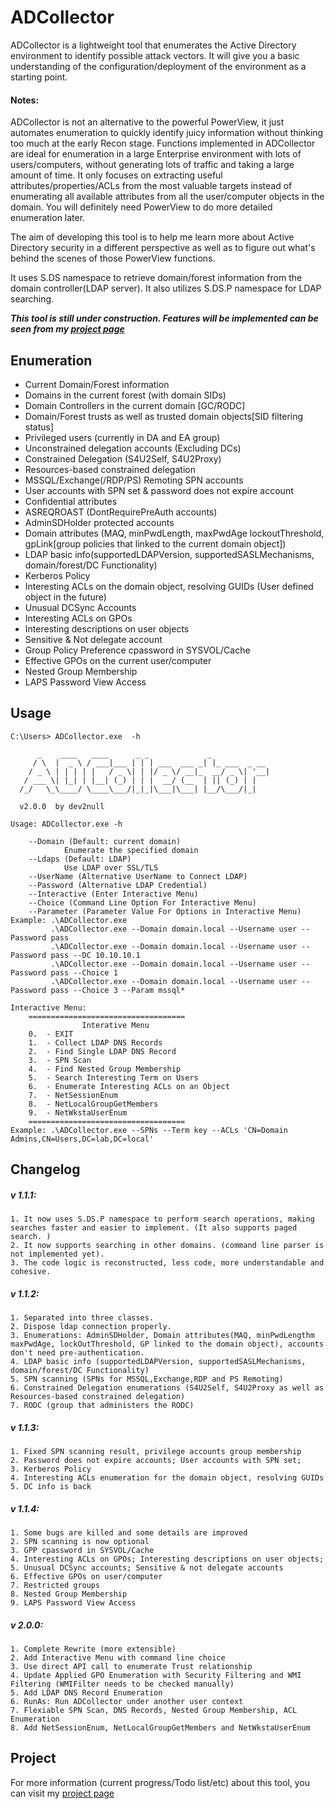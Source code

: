 # ADCollector
ADCollector is a lightweight tool that enumerates the Active Directory environment to identify possible attack vectors. It will give you a basic understanding of the configuration/deployment of the environment as a starting point. 

#### Notes: 
ADCollector is not an alternative to the powerful PowerView, it just automates enumeration to quickly identify juicy information without thinking too much at the early Recon stage. Functions implemented in ADCollector are ideal for enumeration in a large Enterprise environment with lots of users/computers, without generating lots of traffic and taking a large amount of time. It only focuses on extracting useful attributes/properties/ACLs from the most valuable targets instead of enumerating all available attributes from all the user/computer objects in the domain. You will definitely need PowerView to do more detailed enumeration later.

The aim of developing this tool is to help me learn more about Active Directory security in a different perspective as well as to figure out what's behind the scenes of those PowerView functions. 


It uses S.DS namespace to retrieve domain/forest information from the domain controller(LDAP server). It also utilizes S.DS.P namespace for LDAP searching.

_**This tool is still under construction. Features will be implemented can be seen from my [project page](https://github.com/dev-2null/ADCollector/projects/1)**_


## Enumeration
* Current Domain/Forest information
* Domains in the current forest (with domain SIDs)
* Domain Controllers in the current domain \[GC/RODC]
* Domain/Forest trusts as well as trusted domain objects[SID filtering status]
* Privileged users (currently in DA and EA group)
* Unconstrained delegation accounts (Excluding DCs)
* Constrained Delegation (S4U2Self, S4U2Proxy)
* Resources-based constrained delegation
* MSSQL/Exchange(/RDP/PS) Remoting SPN accounts
* User accounts with SPN set & password does not expire account
* Confidential attributes
* ASREQROAST (DontRequirePreAuth accounts)
* AdminSDHolder protected accounts
* Domain attributes (MAQ, minPwdLength, maxPwdAge lockoutThreshold, gpLink[group policies that linked to the current domain object])
* LDAP basic info(supportedLDAPVersion, supportedSASLMechanisms, domain/forest/DC Functionality)
* Kerberos Policy
* Interesting ACLs on the domain object, resolving GUIDs (User defined object in the future)
* Unusual DCSync Accounts
* Interesting ACLs on GPOs
* Interesting descriptions on user objects
* Sensitive & Not delegate account
* Group Policy Preference cpassword in SYSVOL/Cache
* Effective GPOs on the current user/computer
* Nested Group Membership
* LAPS Password View Access


## Usage
```
C:\Users> ADCollector.exe  -h

      _    ____   ____      _ _             _
     / \  |  _ \ / ___|___ | | | ___  ___ _| |_ ___  _ __
    / _ \ | | | | |   / _ \| | |/ _ \/ __|_  __/ _ \| '__|
   / ___ \| |_| | |__| (_) | | |  __/ (__  | || (_) | |
  /_/   \_\____/ \____\___/|_|_|\___|\___| |__/\___/|_|

  v2.0.0  by dev2null

Usage: ADCollector.exe -h
    
    --Domain (Default: current domain)
            Enumerate the specified domain
    --Ldaps (Default: LDAP)
            Use LDAP over SSL/TLS
    --UserName (Alternative UserName to Connect LDAP)
    --Password (Alternative LDAP Credential)
    --Interactive (Enter Interactive Menu)
    --Choice (Command Line Option For Interactive Menu)    
    --Parameter (Parameter Value For Options in Interactive Menu)
Example: .\ADCollector.exe
         .\ADCollector.exe --Domain domain.local --Username user --Password pass
         .\ADCollector.exe --Domain domain.local --Username user --Password pass --DC 10.10.10.1
         .\ADCollector.exe --Domain domain.local --Username user --Password pass --Choice 1
         .\ADCollector.exe --Domain domain.local --Username user --Password pass --Choice 3 --Param mssql*

Interactive Menu:
    ===================================
                Interative Menu          
    0.  - EXIT
    1.  - Collect LDAP DNS Records
    2.  - Find Single LDAP DNS Record
    3.  - SPN Scan
    4.  - Find Nested Group Membership
    5.  - Search Interesting Term on Users
    6.  - Enumerate Interesting ACLs on an Object
    7.  - NetSessionEnum
    8.  - NetLocalGroupGetMembers
    9.  - NetWkstaUserEnum
    ===================================
Example: .\ADCollector.exe --SPNs --Term key --ACLs 'CN=Domain Admins,CN=Users,DC=lab,DC=local'
```


## Changelog
##### v 1.1.1:
    1. It now uses S.DS.P namespace to perform search operations, making searches faster and easier to implement. (It also supports paged search. )
    2. It now supports searching in other domains. (command line parser is not implemented yet).
    3. The code logic is reconstructed, less code, more understandable and cohesive.
##### v 1.1.2:
    1. Separated into three classes.
    2. Dispose ldap connection properly.
    3. Enumerations: AdminSDHolder, Domain attributes(MAQ, minPwdLengthm maxPwdAge, lockOutThreshold, GP linked to the domain object), accounts don't need pre-authentication.
    4. LDAP basic info (supportedLDAPVersion, supportedSASLMechanisms, domain/forest/DC Functionality)
    5. SPN scanning (SPNs for MSSQL,Exchange,RDP and PS Remoting)
    6. Constrained Delegation enumerations (S4U2Self, S4U2Proxy as well as Resources-based constrained delegation)
    7. RODC (group that administers the RODC)
##### v 1.1.3:
    1. Fixed SPN scanning result, privilege accounts group membership
    2. Password does not expire accounts; User accounts with SPN set; 
    3. Kerberos Policy
    4. Interesting ACLs enumeration for the domain object, resolving GUIDs
    5. DC info is back
##### v 1.1.4:
    1. Some bugs are killed and some details are improved
    2. SPN scanning is now optional
    3. GPP cpassword in SYSVOL/Cache
    4. Interesting ACLs on GPOs; Interesting descriptions on user objects;
    5. Unusual DCSync accounts; Sensitive & not delegate accounts
    6. Effective GPOs on user/computer
    7. Restricted groups
    8. Nested Group Membership
    9. LAPS Password View Access
##### v 2.0.0:
    1. Complete Rewrite (more extensible)
    2. Add Interactive Menu with command line choice
    3. Use direct API call to enumerate Trust relationship
    4. Update Applied GPO Enumeration with Security Filtering and WMI Filtering (WMIFilter needs to be checked manually)
    5. Add LDAP DNS Record Enumeration
    6. RunAs: Run ADCollector under another user context
    7. Flexiable SPN Scan, DNS Records, Nested Group Membership, ACL Enumeration
    8. Add NetSessionEnum, NetLocalGroupGetMembers and NetWkstaUserEnum

## Project
For more information (current progress/Todo list/etc) about this tool, you can visit my [project page](https://github.com/dev-2null/ADCollector/projects/1)


